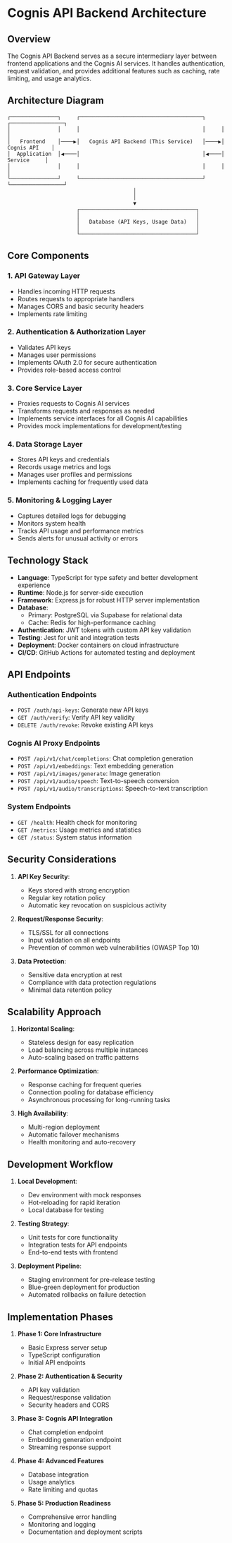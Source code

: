 # Cognis API Backend Architecture

## Overview

The Cognis API Backend serves as a secure intermediary layer between frontend applications and the Cognis AI services. It handles authentication, request validation, and provides additional features such as caching, rate limiting, and usage analytics.

## Architecture Diagram

```
┌───────────────┐     ┌───────────────────────────────────────┐     ┌─────────────────┐
│               │     │                                       │     │                 │
│   Frontend    │────▶│   Cognis API Backend (This Service)   │────▶│   Cognis API    │
│  Application  │◀────│                                       │◀────│     Service     │
│               │     │                                       │     │                 │
└───────────────┘     └───────────────────────────────────────┘     └─────────────────┘
                                        │
                                        │
                                        ▼
                      ┌─────────────────────────────────────┐
                      │                                     │
                      │   Database (API Keys, Usage Data)   │
                      │                                     │
                      └─────────────────────────────────────┘
```

## Core Components

### 1. API Gateway Layer

- Handles incoming HTTP requests
- Routes requests to appropriate handlers
- Manages CORS and basic security headers
- Implements rate limiting

### 2. Authentication & Authorization Layer

- Validates API keys
- Manages user permissions
- Implements OAuth 2.0 for secure authentication
- Provides role-based access control

### 3. Core Service Layer

- Proxies requests to Cognis AI services
- Transforms requests and responses as needed
- Implements service interfaces for all Cognis AI capabilities
- Provides mock implementations for development/testing

### 4. Data Storage Layer

- Stores API keys and credentials
- Records usage metrics and logs
- Manages user profiles and permissions
- Implements caching for frequently used data

### 5. Monitoring & Logging Layer

- Captures detailed logs for debugging
- Monitors system health
- Tracks API usage and performance metrics
- Sends alerts for unusual activity or errors

## Technology Stack

- **Language**: TypeScript for type safety and better development experience
- **Runtime**: Node.js for server-side execution
- **Framework**: Express.js for robust HTTP server implementation
- **Database**: 
  - Primary: PostgreSQL via Supabase for relational data
  - Cache: Redis for high-performance caching
- **Authentication**: JWT tokens with custom API key validation
- **Testing**: Jest for unit and integration tests
- **Deployment**: Docker containers on cloud infrastructure
- **CI/CD**: GitHub Actions for automated testing and deployment

## API Endpoints

### Authentication Endpoints

- `POST /auth/api-keys`: Generate new API keys
- `GET /auth/verify`: Verify API key validity
- `DELETE /auth/revoke`: Revoke existing API keys

### Cognis AI Proxy Endpoints

- `POST /api/v1/chat/completions`: Chat completion generation
- `POST /api/v1/embeddings`: Text embedding generation
- `POST /api/v1/images/generate`: Image generation
- `POST /api/v1/audio/speech`: Text-to-speech conversion
- `POST /api/v1/audio/transcriptions`: Speech-to-text transcription

### System Endpoints

- `GET /health`: Health check for monitoring
- `GET /metrics`: Usage metrics and statistics
- `GET /status`: System status information

## Security Considerations

1. **API Key Security**:
   - Keys stored with strong encryption
   - Regular key rotation policy
   - Automatic key revocation on suspicious activity

2. **Request/Response Security**:
   - TLS/SSL for all connections
   - Input validation on all endpoints
   - Prevention of common web vulnerabilities (OWASP Top 10)

3. **Data Protection**:
   - Sensitive data encryption at rest
   - Compliance with data protection regulations
   - Minimal data retention policy

## Scalability Approach

1. **Horizontal Scaling**:
   - Stateless design for easy replication
   - Load balancing across multiple instances
   - Auto-scaling based on traffic patterns

2. **Performance Optimization**:
   - Response caching for frequent queries
   - Connection pooling for database efficiency
   - Asynchronous processing for long-running tasks

3. **High Availability**:
   - Multi-region deployment
   - Automatic failover mechanisms
   - Health monitoring and auto-recovery

## Development Workflow

1. **Local Development**:
   - Dev environment with mock responses
   - Hot-reloading for rapid iteration
   - Local database for testing

2. **Testing Strategy**:
   - Unit tests for core functionality
   - Integration tests for API endpoints
   - End-to-end tests with frontend

3. **Deployment Pipeline**:
   - Staging environment for pre-release testing
   - Blue-green deployment for production
   - Automated rollbacks on failure detection

## Implementation Phases

1. **Phase 1: Core Infrastructure**
   - Basic Express server setup
   - TypeScript configuration
   - Initial API endpoints

2. **Phase 2: Authentication & Security**
   - API key validation
   - Request/response validation
   - Security headers and CORS

3. **Phase 3: Cognis API Integration**
   - Chat completion endpoint
   - Embedding generation endpoint
   - Streaming response support

4. **Phase 4: Advanced Features**
   - Database integration
   - Usage analytics
   - Rate limiting and quotas

5. **Phase 5: Production Readiness**
   - Comprehensive error handling
   - Monitoring and logging
   - Documentation and deployment scripts
